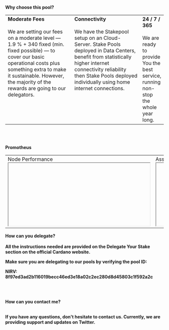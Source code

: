 <b>Why choose this pool?<b>
<table>
  <tr>
    <td style="width:276px; vertical-align:top;">
      <b>Moderate Fees</b><br><br>
We are setting our fees on a moderate level — 1.9 % + 340  fixed (min. fixed possible) — to cover our basic operational costs plus something extra to make it sustainable.         However, the majority of the rewards are going to our delegators. 
        </td>
        <td style="width:276px; vertical-align:top;">
          <b>Connectivity</b><br><br>
We have the Stakepool setup on an Cloud-Server. Stake Pools deployed in Data Centers, benefit from statistically higher internet connectivity reliability then Stake Pools deployed individually using home internet connections. 
        </td> 
        <td style="vertical-align:top;">
          <b>24 / 7 / 365</b><br><br>
We are ready to provide You the best service, running non-stop the whole year long. 
    </td> 
  </tr>
</table>
<br><br>
  
  Promotheus
  <table>
    <tr>
      <td>
        Node Performance<br>
        <iframe style="width:450; height:200; frameborder:0;"> src="http://199.247.6.169:5000/d/a87fb0d919ec0ea5f6543124e16c42a1/cardano-node-stakepool-overview?orgId=1&from=1598612141035&to=1598612441037&var-datasource=prometheus&var-type=&var-cluster=&var-namespace=&var-pod=All&viewPanel=27"</iframe>
      </td>
      <td>
        Assigned Blocks<br>
        <iframe style="width:450; height:200; frameborder:0;"> src="http://199.247.6.169:5000/d-solo/a87fb0d919ec0ea5f6543124e16c42a1/cardano-node-stakepool-overview?orgId=1&from=1598607137439&to=1598607437439&var-datasource=prometheus&var-type=&var-cluster=&var-namespace=&var-pod=All&panelId=70"</iframe>
      </td>
    </tr>
  </table>
  
<b>How can you delegate?</b><br><br>
  All the instructions needed are provided on the Delegate Your Stake section on the official Cardano website.<br>

Make sure you are delegating to our pools by verifying the pool ID:<br>

NIRV: 8f97ed3ad2b116019becc46ed3e18a02c2ec280d8d45803c1f592a2c<br>

<br><br>

<b>How can you contact me?</b><br><br>

If you have any questions, don't hesitate to contact us. Currently, we are providing support and updates on Twitter. 
